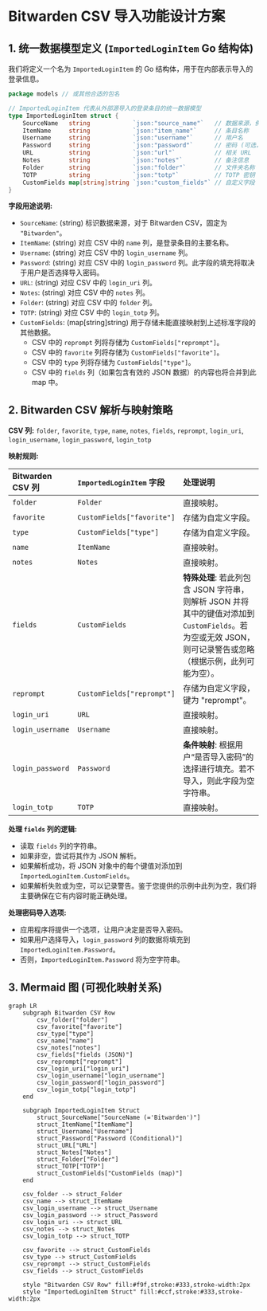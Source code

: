 # Bitwarden CSV 导入功能设计方案

## 1. 统一数据模型定义 (`ImportedLoginItem` Go 结构体)

我们将定义一个名为 `ImportedLoginItem` 的 Go 结构体，用于在内部表示导入的登录信息。

```go
package models // 或其他合适的包名

// ImportedLoginItem 代表从外部源导入的登录条目的统一数据模型
type ImportedLoginItem struct {
	SourceName   string            `json:"source_name"`   // 数据来源，例如："Bitwarden"
	ItemName     string            `json:"item_name"`     // 条目名称
	Username     string            `json:"username"`      // 用户名
	Password     string            `json:"password"`      // 密码 (可选，根据用户选择导入)
	URL          string            `json:"url"`           // 相关 URL
	Notes        string            `json:"notes"`         // 备注信息
	Folder       string            `json:"folder"`        // 文件夹名称 (可选)
	TOTP         string            `json:"totp"`          // TOTP 密钥 (可选)
	CustomFields map[string]string `json:"custom_fields"` // 自定义字段 (可选)
}
```

**字段用途说明:**

*   `SourceName`: (string) 标识数据来源，对于 Bitwarden CSV，固定为 `"Bitwarden"`。
*   `ItemName`: (string) 对应 CSV 中的 `name` 列，是登录条目的主要名称。
*   `Username`: (string) 对应 CSV 中的 `login_username` 列。
*   `Password`: (string) 对应 CSV 中的 `login_password` 列。此字段的填充将取决于用户是否选择导入密码。
*   `URL`: (string) 对应 CSV 中的 `login_uri` 列。
*   `Notes`: (string) 对应 CSV 中的 `notes` 列。
*   `Folder`: (string) 对应 CSV 中的 `folder` 列。
*   `TOTP`: (string) 对应 CSV 中的 `login_totp` 列。
*   `CustomFields`: (map[string]string) 用于存储未能直接映射到上述标准字段的其他数据。
    *   CSV 中的 `reprompt` 列将存储为 `CustomFields["reprompt"]`。
    *   CSV 中的 `favorite` 列将存储为 `CustomFields["favorite"]`。
    *   CSV 中的 `type` 列将存储为 `CustomFields["type"]`。
    *   CSV 中的 `fields` 列（如果包含有效的 JSON 数据）的内容也将合并到此 map 中。

## 2. Bitwarden CSV 解析与映射策略

**CSV 列:** `folder`, `favorite`, `type`, `name`, `notes`, `fields`, `reprompt`, `login_uri`, `login_username`, `login_password`, `login_totp`

**映射规则:**

| Bitwarden CSV 列 | `ImportedLoginItem` 字段 | 处理说明                                                                                                                                                                                             |
| :--------------- | :----------------------- | :--------------------------------------------------------------------------------------------------------------------------------------------------------------------------------------------------- |
| `folder`         | `Folder`                 | 直接映射。                                                                                                                                                                                             |
| `favorite`       | `CustomFields["favorite"]` | 存储为自定义字段。                                                                                                                                                                                     |
| `type`           | `CustomFields["type"]`   | 存储为自定义字段。                                                                                                                                                                                     |
| `name`           | `ItemName`               | 直接映射。                                                                                                                                                                                             |
| `notes`          | `Notes`                  | 直接映射。                                                                                                                                                                                             |
| `fields`         | `CustomFields`           | **特殊处理**: 若此列包含 JSON 字符串，则解析 JSON 并将其中的键值对添加到 `CustomFields`。若为空或无效 JSON，则可记录警告或忽略（根据示例，此列可能为空）。                                                               |
| `reprompt`       | `CustomFields["reprompt"]` | 存储为自定义字段，键为 "reprompt"。                                                                                                                                                                    |
| `login_uri`      | `URL`                    | 直接映射。                                                                                                                                                                                             |
| `login_username` | `Username`               | 直接映射。                                                                                                                                                                                             |
| `login_password` | `Password`               | **条件映射**: 根据用户“是否导入密码”的选择进行填充。若不导入，则此字段为空字符串。                                                                                                                            |
| `login_totp`     | `TOTP`                   | 直接映射。                                                                                                                                                                                             |

**处理 `fields` 列的逻辑:**
*   读取 `fields` 列的字符串。
*   如果非空，尝试将其作为 JSON 解析。
*   如果解析成功，将 JSON 对象中的每个键值对添加到 `ImportedLoginItem.CustomFields`。
*   如果解析失败或为空，可以记录警告。鉴于您提供的示例中此列为空，我们将主要确保在它有内容时能正确处理。

**处理密码导入选项:**
*   应用程序将提供一个选项，让用户决定是否导入密码。
*   如果用户选择导入，`login_password` 列的数据将填充到 `ImportedLoginItem.Password`。
*   否则，`ImportedLoginItem.Password` 将为空字符串。

## 3. Mermaid 图 (可视化映射关系)

```mermaid
graph LR
    subgraph Bitwarden CSV Row
        csv_folder["folder"]
        csv_favorite["favorite"]
        csv_type["type"]
        csv_name["name"]
        csv_notes["notes"]
        csv_fields["fields (JSON)"]
        csv_reprompt["reprompt"]
        csv_login_uri["login_uri"]
        csv_login_username["login_username"]
        csv_login_password["login_password"]
        csv_login_totp["login_totp"]
    end

    subgraph ImportedLoginItem Struct
        struct_SourceName["SourceName (='Bitwarden')"]
        struct_ItemName["ItemName"]
        struct_Username["Username"]
        struct_Password["Password (Conditional)"]
        struct_URL["URL"]
        struct_Notes["Notes"]
        struct_Folder["Folder"]
        struct_TOTP["TOTP"]
        struct_CustomFields["CustomFields (map)"]
    end

    csv_folder --> struct_Folder
    csv_name --> struct_ItemName
    csv_login_username --> struct_Username
    csv_login_password --> struct_Password
    csv_login_uri --> struct_URL
    csv_notes --> struct_Notes
    csv_login_totp --> struct_TOTP

    csv_favorite --> struct_CustomFields
    csv_type --> struct_CustomFields
    csv_reprompt --> struct_CustomFields
    csv_fields --> struct_CustomFields

    style "Bitwarden CSV Row" fill:#f9f,stroke:#333,stroke-width:2px
    style "ImportedLoginItem Struct" fill:#ccf,stroke:#333,stroke-width:2px